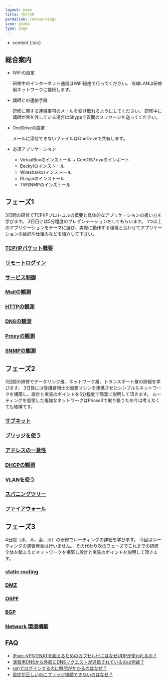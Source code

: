 ```yaml
---
layout: page
title: TCP/IP
permalink: /networking/
icon: globe
type: page
---
```


* content
{:toc}

## 総合案内
* WiFiの設定

  研修中のインターネット通信はWiFi経由で行ってください。
  有線LANは研修用ネットワークに接続します。

* 講師との連絡手段

  研修に関する連絡事項のメールを受け取れるようにしてください。
  研修中に講師が席を外している場合はSkypeで質問のメッセージを送ってください。

* OneDriveの設定

  メールに添付できないファイルはOneDriveで共有します。

* 必須アプリケーション
  - VirtualBoxのインストール + CentOS7.ovaのインポート
  - Becky!のインストール
  - Wiresharkのインストール
  - RLoginのインストール
  - TWSNMPのインストール

## フェーズ1
3日間の研修でTCP/IPプロトコルの概要と具体的なアプリケーションの扱い方を学びます。
3日目には5分程度のプレゼンテーションをしてもらいます。
1つ以上のアプリケーションをテーマに選び、実際に動作する環境と合わせてアプリケーションの目的や仕組みなどを紹介して下さい。
### [TCP/IPパケット概要](wireshark)
### [リモートログイン](remote_login)
### [サービス制御](presettings)
### [Mailの観測](mail)
### [HTTPの観測](http)
### [DNSの観測](dns)
### [Proxyの観測](proxy)
### [SNMPの観測](snmp)

## フェーズ2
3日間の研修でデータリンク層、ネットワーク層、トランスポート層の詳細を学びます。
3日目には受講者同士の仮想マシンを連携させたシンプルなネットワークを構築し、設計と実装のポイントを5分程度で簡潔に説明して頂きます。
ルーティングを駆使した複雑なネットワークはPhase3で取り扱うため今は考えなくても結構です。
### [サブネット](ipsubnet)
### [ブリッジを使う](bridge)
### [アドレスの一意性](unique_addressing)
### [DHCPの観測](dhcp)
### [VLANを使う](vlan)
### [スパニングツリー](stp)
### [ファイアウォール](firewall)

## フェーズ3
4日間（水、木、金、火）の研修でルーティングの詳細を学びます。
今回はルーティングの演習発表は行いません。
その代わり次のフェーズでこれまでの研修全体を踏まえたネットワークを構築し設計と実装のポイントを説明して頂きます。
### [static routing](routing)
### [DMZ](dmz)
### [OSPF](ospf)
### [BGP](bgp)
### [Network 環境構築](practice1)

## FAQ
* [IPsec-VPNでNATを超えるためのカプセル化にはなぜUDPが使われるの？](networking_faq#nat-t)
* [演習用DNSから外部にDNSリクエストが送信されているのは何故？](networking_faq#再帰問い合わせ)
* [sshでログインするのに時間がかかるのはなぜ？](networking_faq#sshdelay)
* [設定が正しいのにブリッジ接続できないのはなぜ？](networking_faq#promiscuous)
